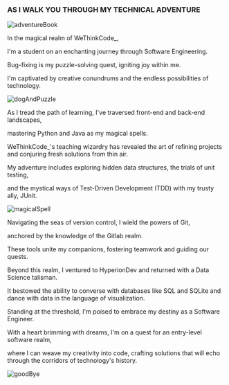 ### AS I WALK YOU THROUGH MY TECHNICAL ADVENTURE
 ![adventureBook](https://github.com/Nombuso16/Nombuso16/assets/101812346/a850b5da-3c7f-48be-8c1e-c0812b207f98)                                                 

In the magical realm of WeThinkCode_,

I'm a student on an enchanting journey through Software Engineering. 

Bug-fixing is my puzzle-solving quest, igniting joy within me. 

I'm captivated by creative conundrums and the endless possibilities of technology.

![dogAndPuzzle](https://github.com/Nombuso16/Nombuso16/assets/101812346/dd372d8f-c8da-4a0f-9840-de4acfaf3e65)

As I tread the path of learning, I've traversed front-end and back-end landscapes,

mastering Python and Java as my magical spells. 

WeThinkCode_'s teaching wizardry has revealed the art of refining projects and conjuring fresh solutions from thin air. 

My adventure includes exploring hidden data structures, the trials of unit testing, 

and the mystical ways of Test-Driven Development (TDD) with my trusty ally, JUnit.

![magicalSpell](https://github.com/Nombuso16/Nombuso16/assets/101812346/b6b05076-ad60-4267-8751-1cea0fd9aff3)


Navigating the seas of version control, I wield the powers of Git,

anchored by the knowledge of the Gitlab realm. 

These tools unite my companions, fostering teamwork and guiding our quests.


Beyond this realm, I ventured to HyperionDev and returned with a Data Science talisman. 

It bestowed the ability to converse with databases like SQL and SQLite and dance with data in the language of visualization.


Standing at the threshold, I'm poised to embrace my destiny as a Software Engineer.

With a heart brimming with dreams, I'm on a quest for an entry-level software realm,

where I can weave my creativity into code, crafting solutions that will echo through the corridors of technology's history.

![goodBye](https://github.com/Nombuso16/Nombuso16/assets/101812346/25783f2c-fe24-4955-9799-a55ab3f948b3)
